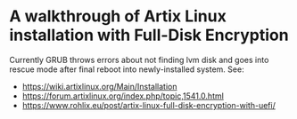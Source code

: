 # A walkthrough of Artix Linux installation with Full-Disk Encryption
Currently GRUB throws errors about not finding lvm disk and goes into rescue mode after final reboot into newly-installed system.
See:
 - https://wiki.artixlinux.org/Main/Installation
 - https://forum.artixlinux.org/index.php/topic,1541.0.html
 - https://www.rohlix.eu/post/artix-linux-full-disk-encryption-with-uefi/
